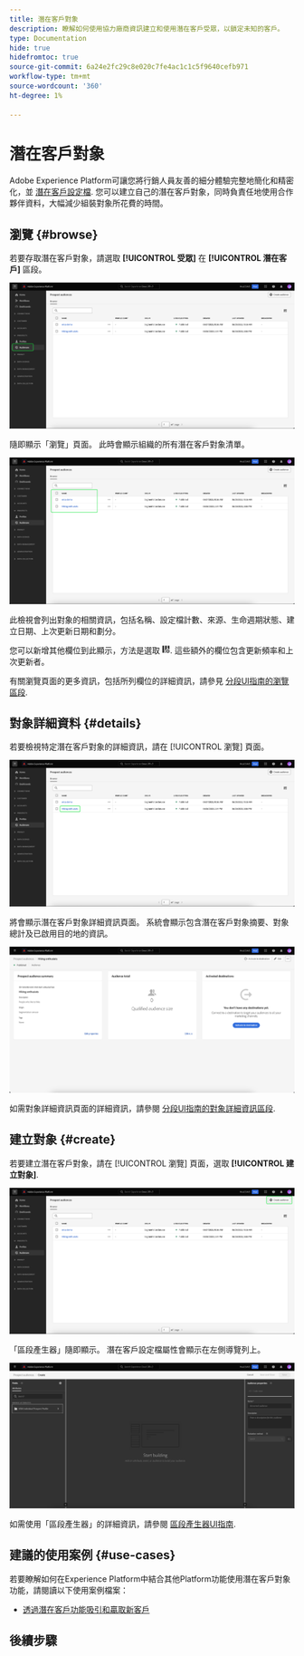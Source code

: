 ```yaml
---
title: 潛在客戶對象
description: 瞭解如何使用協力廠商資訊建立和使用潛在客戶受眾，以鎖定未知的客戶。
type: Documentation
hide: true
hidefromtoc: true
source-git-commit: 6a24e2fc29c8e020c7fe4ac1c1c5f9640cefb971
workflow-type: tm+mt
source-wordcount: '360'
ht-degree: 1%

---
```



# 潛在客戶對象

Adobe Experience Platform可讓您將行銷人員友善的細分體驗完整地簡化和精密化，並 [潛在客戶設定檔](../../profile/ui/prospect-profile.md). 您可以建立自己的潛在客戶對象，同時負責任地使用合作夥伴資料，大幅減少組裝對象所花費的時間。

## 瀏覽 {#browse}

若要存取潛在客戶對象，請選取 **[!UICONTROL 受眾]** 在 **[!UICONTROL 潛在客戶]** 區段。

![此 [!UICONTROL 受眾] 按鈕內會醒目提示 [!UICONTROL 潛在客戶] 區段。](../images/ui/prospect-audience/prospect-audiences.png)

隨即顯示「瀏覽」頁面。 此時會顯示組織的所有潛在客戶對象清單。

![屬於組織的潛在客戶對象會醒目提示。](../images/ui/prospect-audience/browse-audiences.png)

此檢視會列出對象的相關資訊，包括名稱、設定檔計數、來源、生命週期狀態、建立日期、上次更新日期和劃分。

您可以新增其他欄位到此顯示，方法是選取 ![篩選器屬性圖示](../images/ui/prospect-audience/filter-attribute.png). 這些額外的欄位包含更新頻率和上次更新者。

有關瀏覽頁面的更多資訊，包括所列欄位的詳細資訊，請參見 [分段UI指南的瀏覽區段](./overview.md#browse).

## 對象詳細資料 {#details}

若要檢視特定潛在客戶對象的詳細資訊，請在 [!UICONTROL 瀏覽] 頁面。

![會強調特定潛在客戶對象。](../images/ui/prospect-audience/select-specific-audience.png)

將會顯示潛在客戶對象詳細資訊頁面。 系統會顯示包含潛在客戶對象摘要、對象總計及已啟用目的地的資訊。

![將會顯示潛在客戶對象詳細資訊頁面。](../images/ui/prospect-audience/audience-details.png)

如需對象詳細資訊頁面的詳細資訊，請參閱 [分段UI指南的對象詳細資訊區段](./overview.md).

## 建立對象 {#create}

若要建立潛在客戶對象，請在 [!UICONTROL 瀏覽] 頁面，選取 **[!UICONTROL 建立對象]**.

![此 [!UICONTROL 建立對象] 「潛在客戶對象瀏覽」頁面上會醒目顯示按鈕。](../images/ui/prospect-audience/select-create-audience.png)

「區段產生器」隨即顯示。 潛在客戶設定檔屬性會顯示在左側導覽列上。

![隨即顯示「區段產生器」。 請注意，唯一可用的屬性是「潛在客戶設定檔」類別。](../images/ui/prospect-audience/segment-builder.png)

如需使用「區段產生器」的詳細資訊，請參閱 [區段產生器UI指南](./segment-builder.md).

## 建議的使用案例 {#use-cases}

若要瞭解如何在Experience Platform中結合其他Platform功能使用潛在客戶對象功能，請閱讀以下使用案例檔案：

- [透過潛在客戶功能吸引和贏取新客戶](../../rtcdp/partner-data/prospecting.md)

## 後續步驟

<!-- After reading this guide, you now know how to create and manage your prospect audiences in Adobe Experience Platform. To learn how to activate a prospect audience to other downstream services, please read the guide on [activating prospect audiences](../../destinations/ui/activate-prospect-audiences.md). -->
